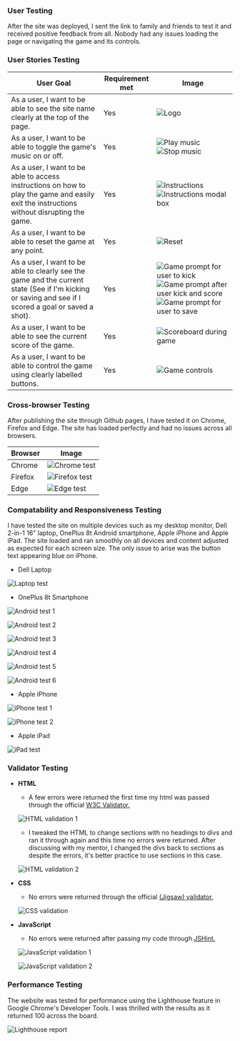 ### __User Testing__
After the site was deployed, I sent the link to family and friends to test it and received positive feedback from all. Nobody had any issues loading the page or navigating the game and its controls.

### __User Stories Testing__

| User Goal | Requirement met | Image |
| --------- | --------------- | ----- |
| As a user, I want to be able to see the site name clearly at the top of the page. | Yes | ![Logo](https://github.com/adamgilroy22/stick-kick/blob/main/documentation/testing/logo.png) |
| As a user, I want to be able to toggle the game's music on or off. | Yes | ![Play music](https://github.com/adamgilroy22/stick-kick/blob/main/documentation/testing/play-music.png) ![Stop music](https://github.com/adamgilroy22/stick-kick/blob/main/documentation/testing/stop-music.png) |
| As a user, I want to be able to access instructions on how to play the game and easily exit the instructions without disrupting the game. | Yes | ![Instructions](https://github.com/adamgilroy22/stick-kick/blob/main/documentation/testing/instructions.png) ![Instructions modal box](https://github.com/adamgilroy22/stick-kick/blob/main/documentation/testing/information-modal-box.png) |
| As a user, I want to be able to reset the game at any point. | Yes | ![Reset](https://github.com/adamgilroy22/stick-kick/blob/main/documentation/testing/reset.png) |
| As a user, I want to be able to clearly see the game and the current state (See if I'm kicking or saving and see if I scored a goal or saved a shot). | Yes | ![Game prompt for user to kick](https://github.com/adamgilroy22/stick-kick/blob/main/documentation/testing/game-prompt-1.png) ![Game prompt after user kick and score](https://github.com/adamgilroy22/stick-kick/blob/main/documentation/testing/game-prompt-2.png) ![Game prompt for user to save](https://github.com/adamgilroy22/stick-kick/blob/main/documentation/testing/game-prompt-3.png) |
| As a user, I want to be able to see the current score of the game. | Yes | ![Scoreboard during game](https://github.com/adamgilroy22/stick-kick/blob/main/documentation/testing/score-board-2.png) |
| As a user, I want to be able to control the game using clearly labelled buttons. | Yes | ![Game controls](https://github.com/adamgilroy22/stick-kick/blob/main/documentation/testing/game-controls.png) |

### __Cross-browser Testing__
After publishing the site through Github pages, I have tested it on Chrome, Firefox and Edge. The site has loaded perfectly and had no issues across all browsers.

| Browser | Image |
| ------- | ----- |
| Chrome | ![Chrome test](https://github.com/adamgilroy22/stick-kick/blob/main/documentation/testing/chrome.png) |
| Firefox | ![Firefox test](https://github.com/adamgilroy22/stick-kick/blob/main/documentation/testing/firefox.png) |
| Edge | ![Edge test](https://github.com/adamgilroy22/stick-kick/blob/main/documentation/testing/edge.png) |

### __Compatability and Responsiveness Testing__
I have tested the site on multiple devices such as my desktop monitor, Dell 2-in-1 16" laptop, OnePlus 8t Android smartphone, Apple iPhone and Apple iPad. The site loaded and ran smoothly on all devices and content adjusted as expected for each screen size. The only issue to arise was the button text appearing blue on iPhone.

- Dell Laptop

![Laptop test](https://github.com/adamgilroy22/stick-kick/blob/main/documentation/testing/laptop-test.png)

- OnePlus 8t Smartphone

![Android test 1](https://github.com/adamgilroy22/stick-kick/blob/main/documentation/testing/android-test-1.jpg)

![Android test 2](https://github.com/adamgilroy22/stick-kick/blob/main/documentation/testing/android-test-2.jpg)

![Android test 3](https://github.com/adamgilroy22/stick-kick/blob/main/documentation/testing/android-test-3.jpg)

![Android test 4](https://github.com/adamgilroy22/stick-kick/blob/main/documentation/testing/android-test-4.jpg)

![Android test 5](https://github.com/adamgilroy22/stick-kick/blob/main/documentation/testing/android-test-5.jpg)

![Android test 6](https://github.com/adamgilroy22/stick-kick/blob/main/documentation/testing/android-test-6.jpg)

- Apple iPhone

![iPhone test 1](https://github.com/adamgilroy22/stick-kick/blob/main/documentation/testing/iphone-test-1.jpg)

![iPhone test 2](https://github.com/adamgilroy22/stick-kick/blob/main/documentation/testing/iphone-test-2.jpg)

- Apple iPad

![iPad test](https://github.com/adamgilroy22/stick-kick/blob/main/documentation/testing/ipad-test.png)

### __Validator Testing__ 

- __HTML__
    - A few errors were returned the first time my html was passed through the official [W3C Validator.](https://validator.w3.org/nu/?doc=https%3A%2F%2Fadamgilroy22.github.io%2Fstick-kick%2F)

    ![HTML validation 1](https://github.com/adamgilroy22/stick-kick/blob/main/documentation/testing/html-validation-before.png)

    - I tweaked the HTML to change sections with no headings to divs and ran it through again and this time no errors were returned. After discussing with my mentor, I changed the divs back to sections as despite the errors, it's better practice to use sections in this case.

    ![HTML validation 2](https://github.com/adamgilroy22/stick-kick/blob/main/documentation/testing/html-validation-after.png)

- __CSS__
    - No errors were returned through the official [(Jigsaw) validator.](https://jigsaw.w3.org/css-validator/validator?uri=https%3A%2F%2Fadamgilroy22.github.io%2Fstick-kick%2F&profile=css3svg&usermedium=all&warning=1&vextwarning=&lang=en)

    ![CSS validation](https://github.com/adamgilroy22/stick-kick/blob/main/documentation/testing/css-validation.png)

- __JavaScript__
    - No errors were returned after passing my code through [JSHint.](https://jshint.com/)

    ![JavaScript validation 1](https://github.com/adamgilroy22/stick-kick/blob/main/documentation/testing/javascript-validation-1.png)

    ![JavaScript validation 2](https://github.com/adamgilroy22/stick-kick/blob/main/documentation/testing/javascript-validation-2.png)

### __Performance Testing__

The website was tested for performance using the Lighthouse feature in Google Chrome's Developer Tools. I was thrilled with the results as it returned 100 across the board.

![Lighthouse report](https://github.com/adamgilroy22/stick-kick/blob/main/documentation/testing/lighthouse-report.png)